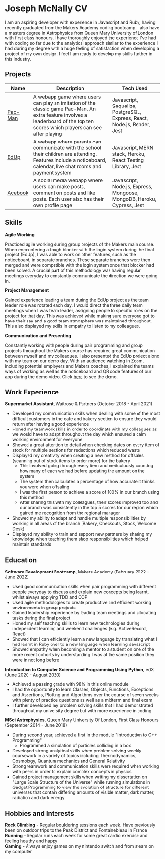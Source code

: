 # Joseph McNally CV

I am an aspiring developer with experience in Javascript and Ruby, having recently graduated from the Makers Academy coding bootcamp. I also have a masters degree in Astrophysics from Queen Mary University of London with first class honours.
I have thoroughly enjoyed the experience I've had with coding so far due to the analytical approach similar to the experience I had during my degree with a huge feeling of satisfaction when developing a project of my own design.
I feel I am ready to develop my skills further in this industry.

## Projects

| Name | Description | Tech Used |
| ---- | ----------- | --------- |
| [Pac-Man](https://github.com/jmcnally17/pacman) | A webapp game where users can play an imitation of the classic game Pac-Man. An extra feature involves a leaderboard of the top ten scores which players can see after playing | Javascript, Sequelize, PostgreSQL, Express, React, Node.js, Render, Jest |
| [EdUp](https://github.com/jmcnally17/EdUp) | A webapp where parents can communicate with the school their children are attending. Features include a noticeboard, calendar, live chat rooms and payment system | Javascript, MERN stack, Heroku, React Testing Library, Jest |
| [Acebook](https://github.com/jmcnally17/acebook-zark-muckerberg) | A social media webapp where users can make posts, comment on posts and like posts. Each user also has their own profile page | Javascript, Node.js, Express, Mongoose, MongoDB, Heroku, Cypress, Jest |

## Skills

__Agile Working__

Practiced agile working during group projects of the Makers main course. When encountering a tough blocker with the login system during the final project (EdUp), I was able to work on other features, such as the noticeboard, in separate branches. These separate branches were then merged and were compatible with the login system once that blocker had been solved. A crucial part of this methodology was having regular meetings everyday to constantly communicate the direction we were going in.

__Project Management__

Gained experience leading a team during the EdUp project as the team leader role was rotated each day. I would direct the three daily team meetings when I was team leader, assigning people to specific roles on the project for that day. This was achieved while making sure everyone got to have their say and a good team atmosphere was maintained throughout. This also displayed my skills in empathy to listen to my colleagues.

__Communication and Presenting__

Constantly working with people during pair programming and group projects throughout the Makers course has required great communication between myself and my colleagues. I also presented the EdUp project along with my team on our demo day. With an audience watching in Zoom, including potential employers and Makers coaches, I explained the teams ways of working as well as the noticeboard and QR code features of our app during the demo video. Click [here](https://www.youtube.com/watch?v=MnX0ePaLG-I) to see the demo.

## Work Experience

__Supermarket Assistant__, Waitrose & Partners (October 2018 - April 2021)
- Developed my communication skills when dealing with some of the most difficult customers in the cafe and bakery section to ensure they would return after having a good experience
- Honed my teamwork skills in order to coordinate with my colleagues as we would have to adapt throughout the day which ensured a calm working environment for everyone
- Showed a great attention to detail when checking dates on every item of stock for multiple sections for reductions which reduced waste
- Displayed my creativity when creating a new method for offsales (scanning out of stock items to order more) for the bakery
    - This involved going through every item and meticulously counting how many of each we had before updating the amount on the system
    - The system then calculates a percentage of how accurate it thinks you were when offsaling
    - I was the first person to achieve a score of 100\% in our branch using this method
    - After sharing this with my colleagues, their scores improved too and our branch was consistently in the top 5 scores for our region which gained me recognition from the regional manager
- Showed my ability to adapt and handle multiple responsibilities by working in all areas of the branch (Bakery, Checkouts, Stock, Welcome Desk)
- Displayed my ability to train and support new partners by sharing my knowledge when teaching them shop responsibilities which helped maintain standards

## Education

__Software Development Bootcamp__, Makers Academy (February 2022 - June 2022)
- Used good communication skills when pair programming with different people everyday to discuss and explain new concepts being learnt, whilst always applying TDD and OOP
- Used agile methodologies to create productive and efficient working environments in group projects
- Gained leadership experience by leading team meetings and allocating tasks during the final project
- Honed my self teaching skills to learn new technologies during independent learning and weekend challenges (e.g. ActiveRecord, React)
- Showed that I can efficiently learn a new language by translating what I had learnt in Ruby over to a new language when learning Javascript
- Showed empathy when becoming a mentor to a student on one of the more recent cohorts by understanding I was at the same position they were in not long before

__Introduction to Computer Science and Programming Using Python__, edX (June 2020 - August 2020)
- Achieved a passing grade with 98\% in this online module
- I had the opportunity to learn Classes, Objects, Functions, Exceptions and Assertions, Plotting and Algorithms over the course of seven weeks with plenty of practice questions as well as a midterm and final exam
- I further developed my problem solving skills that I had demonstrated throughout my university degree but with more experience in coding

__MSci Astrophysics__, Queen Mary University Of London, First Class Honours (September 2014 - June 2018) 
- During second year, achieved a first in the module "Introduction to C++ Programming"
    - Programmed a simulation of particles colliding in a box
- Developed strong analytical skills when problem solving weekly coursework in a variety of topics including Thermodynamics, Cosmology, Quantum mechanics and General Relativity
- Strong teamwork and communication skills were required when working with peers in order to explain complex concepts in physics
- Gained project management skills when writing my dissertation on "Large Scale Structure of the Universe" while running simulations in Gadget Programming to view the evolution of structure for different universes that contain differing amounts of visible matter, dark matter, radiation and dark energy

## Hobbies and Interests

__Rock Climbing__ - Regular bouldering sessions each week. Have previously been on outdoor trips to the Peak District and Fontainebleau in France\
__Running__ - Regular runs each week for some great cardio exercise and feeling healthy and happy\
__Gaming__ - Always enjoy games on my nintendo switch and from steam on my computer
